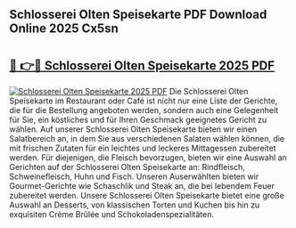 ## Schlosserei Olten Speisekarte PDF Download Online 2025 Cx5sn

# <h2><a href="http://gc96na5.nevu.top/?p=Schlosserei+Olten+Speisekarte">🔗 👉🔴 Schlosserei Olten Speisekarte 2025 PDF</a></h2>

[![Schlosserei Olten Speisekarte 2025 PDF](https://i.imgur.com/dBaPXMq.png)](http://gc96na5.nevu.top/?p=Schlosserei+Olten+Speisekarte)
Die Schlosserei Olten Speisekarte im Restaurant oder Café ist nicht nur eine Liste der Gerichte, die für die Bestellung angeboten werden, sondern auch eine Gelegenheit für Sie, ein köstliches und für Ihren Geschmack geeignetes Gericht zu wählen. Auf unserer Schlosserei Olten Speisekarte bieten wir einen Salatbereich an, in dem Sie aus verschiedenen Salaten wählen können, die mit frischen Zutaten für ein leichtes und leckeres Mittagessen zubereitet werden. Für diejenigen, die Fleisch bevorzugen, bieten wir eine Auswahl an Gerichten auf der Schlosserei Olten Speisekarte an: Rindfleisch, Schweinefleisch, Huhn und Fisch. Unseren Auserwählten bieten wir Gourmet-Gerichte wie Schaschlik und Steak an, die bei lebendem Feuer zubereitet werden. Unsere Schlosserei Olten Speisekarte bietet eine große Auswahl an Desserts, von klassischen Torten und Kuchen bis hin zu exquisiten Crème Brûlée und Schokoladenspezialitäten.
